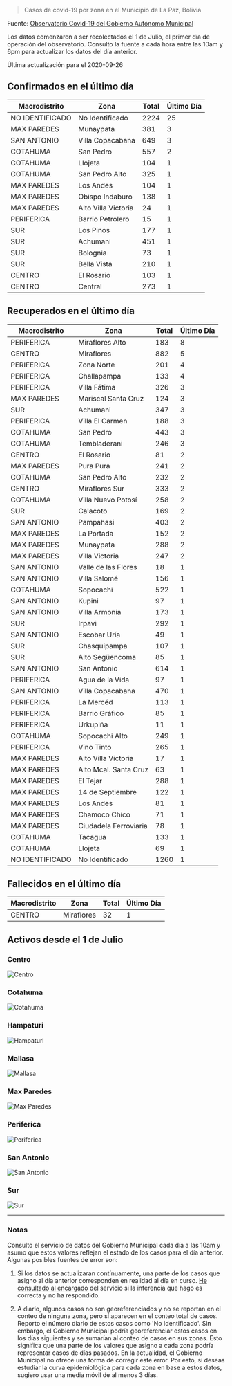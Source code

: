 > Casos de covid-19 por zona en el Municipio de La Paz, Bolivia

Fuente: [Observatorio Covid-19 del Gobierno Autónomo Municipal](http://observatoriocovid19.lapaz.bo/observatorio/index.php/datos-abiertos-covid)

Los datos comenzaron a ser recolectados el 1 de Julio, el primer día de operación del observatorio. Consulto la fuente a cada hora entre las 10am y 6pm para actualizar los datos del día anterior.

Última actualización para el 2020-09-26

## Confirmados en el último día

| Macrodistrito   | Zona                |   Total |   Último Día |
|-----------------|---------------------|---------|--------------|
| NO IDENTIFICADO | No Identificado     |    2224 |           25 |
| MAX PAREDES     | Munaypata           |     381 |            3 |
| SAN ANTONIO     | Villa Copacabana    |     649 |            3 |
| COTAHUMA        | San Pedro           |     557 |            2 |
| COTAHUMA        | Llojeta             |     104 |            1 |
| COTAHUMA        | San Pedro Alto      |     325 |            1 |
| MAX PAREDES     | Los Andes           |     104 |            1 |
| MAX PAREDES     | Obispo Indaburo     |     138 |            1 |
| MAX PAREDES     | Alto Villa Victoria |      24 |            1 |
| PERIFERICA      | Barrio Petrolero    |      15 |            1 |
| SUR             | Los Pinos           |     177 |            1 |
| SUR             | Achumani            |     451 |            1 |
| SUR             | Bolognia            |      73 |            1 |
| SUR             | Bella Vista         |     210 |            1 |
| CENTRO          | El Rosario          |     103 |            1 |
| CENTRO          | Central             |     273 |            1 |

## Recuperados en el último día

| Macrodistrito   | Zona                  |   Total |   Último Día |
|-----------------|-----------------------|---------|--------------|
| PERIFERICA      | Miraflores Alto       |     183 |            8 |
| CENTRO          | Miraflores            |     882 |            5 |
| PERIFERICA      | Zona Norte            |     201 |            4 |
| PERIFERICA      | Challapampa           |     133 |            4 |
| PERIFERICA      | Villa Fátima          |     326 |            3 |
| MAX PAREDES     | Mariscal Santa Cruz   |     124 |            3 |
| SUR             | Achumani              |     347 |            3 |
| PERIFERICA      | Villa El Carmen       |     188 |            3 |
| COTAHUMA        | San Pedro             |     443 |            3 |
| COTAHUMA        | Tembladerani          |     246 |            3 |
| CENTRO          | El Rosario            |      81 |            2 |
| MAX PAREDES     | Pura Pura             |     241 |            2 |
| COTAHUMA        | San Pedro Alto        |     232 |            2 |
| CENTRO          | Miraflores Sur        |     333 |            2 |
| COTAHUMA        | Villa Nuevo Potosí    |     258 |            2 |
| SUR             | Calacoto              |     169 |            2 |
| SAN ANTONIO     | Pampahasi             |     403 |            2 |
| MAX PAREDES     | La Portada            |     152 |            2 |
| MAX PAREDES     | Munaypata             |     288 |            2 |
| MAX PAREDES     | Villa Victoria        |     247 |            2 |
| SAN ANTONIO     | Valle de las Flores   |      18 |            1 |
| SAN ANTONIO     | Villa Salomé          |     156 |            1 |
| COTAHUMA        | Sopocachi             |     522 |            1 |
| SAN ANTONIO     | Kupini                |      97 |            1 |
| SAN ANTONIO     | Villa Armonía         |     173 |            1 |
| SUR             | Irpavi                |     292 |            1 |
| SAN ANTONIO     | Escobar Uría          |      49 |            1 |
| SUR             | Chasquipampa          |     107 |            1 |
| SUR             | Alto Següencoma       |      85 |            1 |
| SAN ANTONIO     | San Antonio           |     614 |            1 |
| PERIFERICA      | Agua de la Vida       |      97 |            1 |
| SAN ANTONIO     | Villa Copacabana      |     470 |            1 |
| PERIFERICA      | La Mercéd             |     113 |            1 |
| PERIFERICA      | Barrio Gráfico        |      85 |            1 |
| PERIFERICA      | Urkupiña              |      11 |            1 |
| COTAHUMA        | Sopocachi Alto        |     249 |            1 |
| PERIFERICA      | Vino Tinto            |     265 |            1 |
| MAX PAREDES     | Alto Villa Victoria   |      17 |            1 |
| MAX PAREDES     | Alto Mcal. Santa Cruz |      63 |            1 |
| MAX PAREDES     | El Tejar              |     288 |            1 |
| MAX PAREDES     | 14 de Septiembre      |     122 |            1 |
| MAX PAREDES     | Los Andes             |      81 |            1 |
| MAX PAREDES     | Chamoco Chico         |      71 |            1 |
| MAX PAREDES     | Ciudadela Ferroviaria |      78 |            1 |
| COTAHUMA        | Tacagua               |     133 |            1 |
| COTAHUMA        | Llojeta               |      69 |            1 |
| NO IDENTIFICADO | No Identificado       |    1260 |            1 |

## Fallecidos en el último día

| Macrodistrito   | Zona       |   Total |   Último Día |
|-----------------|------------|---------|--------------|
| CENTRO          | Miraflores |      32 |            1 |

## Activos desde el 1 de Julio

### Centro

![Centro](plots/activos_centro.png)

### Cotahuma

![Cotahuma](plots/activos_cotahuma.png)

### Hampaturi

![Hampaturi](plots/activos_hampaturi.png)

### Mallasa

![Mallasa](plots/activos_mallasa.png)

### Max Paredes

![Max Paredes](plots/activos_max_paredes.png)

### Periferica

![Periferica](plots/activos_periferica.png)

### San Antonio

![San Antonio](plots/activos_san_antonio.png)

### Sur

![Sur](plots/activos_sur.png)

---

### Notas

Consulto el servicio de datos del Gobierno Municipal cada día a las 10am y asumo que estos valores reflejan el estado de los casos para el día anterior. Algunas posibles fuentes de error son:

1. Si los datos se actualizaran contínuamente, una parte de los casos que asigno al día anterior corresponden en realidad al día en curso. [He consultado al encargado](https://twitter.com/mauforonda/status/1278727234765959168) del servicio si la inferencia que hago es correcta y no ha respondido.

2. A diario, algunos casos no son georeferenciados y no se reportan en el conteo de ninguna zona, pero sí aparecen en el conteo total de casos. Reporto el número diario de estos casos como 'No Identificado'.  Sin embargo, el Gobierno Municipal podría georeferenciar estos casos en los días siguientes y se sumarían al conteo de casos en sus zonas. Esto significa que una parte de los valores que asigno a cada zona podría representar casos de días pasados. En la actualidad, el Gobierno Municipal no ofrece una forma de corregir este error. Por esto, si deseas estudiar la curva epidemiológica para cada zona en base a estos datos, sugiero usar una media móvil de al menos 3 días.